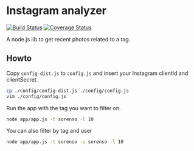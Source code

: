 # Instagram analyzer

[![Build Status](https://travis-ci.org/5orenso/instagram-analyzer.svg)](https://travis-ci.org/5orenso/instagram-analyzer)
[![Coverage Status](https://coveralls.io/repos/5orenso/instagram-analyzer/badge.svg)](https://coveralls.io/r/5orenso/instagram-analyzer)

A node.js lib to get recent photos related to a tag.

## Howto

Copy `config-dist.js` to `config.js` and insert your Instagram clientId and clientSecret.
```bash
cp ./config/config-dist.js ./config/config.js
vim ./config/config.js
```

Run the app with the tag you want to filter on.
```bash
node app/app.js -t sorenso -l 10
```

You can also filter by tag and user
```bash
node app/app.js -t sorenso -u sorenso -l 10
```

